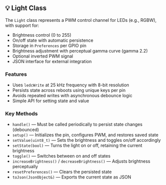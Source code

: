 ## 💡 Light Class

The `Light` class represents a PWM control channel for LEDs (e.g., RGBW), with support for:

* Brightness control (0 to 255)
* On/off state with automatic persistence
* Storage in `Preferences` per GPIO pin
* Brightness adjustment with perceptual gamma curve (gamma 2.2)
* Optional inverted PWM signal
* JSON interface for external integration

### Features

* Uses `ledcWrite` at 25 kHz frequency with 8-bit resolution
* Persists state across reboots using unique keys per pin
* Avoids repeated writes with asynchronous debounce logic
* Simple API for setting state and value

### Key Methods

* `handle()` — Must be called periodically to persist state changes (debounced)
* `setup()` — Initializes the pin, configures PWM, and restores saved state
* `setValue(uint8_t)` — Sets the brightness and toggles on/off accordingly
* `setState(bool)` — Turns the light on or off, retaining the current brightness
* `toggle()` — Switches between on and off states
* `increaseBrightness()` / `decreaseBrightness()` — Adjusts brightness perceptually
* `resetPreferences()` — Clears the persisted state
* `toJson(JsonObject&)` — Exports the current state as JSON
